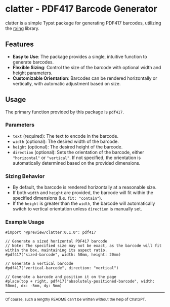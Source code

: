# clatter - PDF417 Barcode Generator

clatter is a simple Typst package for generating PDF417 barcodes, utilizing the [rxing](https://github.com/rxing-core/rxing) library.

## Features

- **Easy to Use**: The package provides a single, intuitive function to generate barcodes.
- **Flexible Sizing**: Control the size of the barcode with optional width and height parameters.
- **Customizable Orientation**: Barcodes can be rendered horizontally or vertically, with automatic adjustment based on size.

## Usage

The primary function provided by this package is `pdf417`. 

### Parameters

- `text` (required): The text to encode in the barcode.
- `width` (optional): The desired width of the barcode.
- `height` (optional): The desired height of the barcode.
- `direction` (optional): Sets the orientation of the barcode, either `"horizontal"` or `"vertical"`. If not specified, the orientation is automatically determined based on the provided dimensions.

### Sizing Behavior

- By default, the barcode is rendered horizontally at a reasonable size.
- If both `width` and `height` are provided, the barcode will fit within the specified dimensions (i.e. `fit: "contain"`).
- If the `height` is greater than the `width`, the barcode will automatically switch to vertical orientation unless `direction` is manually set.

### Example Usage

```typst
#import "@preview/clatter:0.1.0": pdf417

// Generate a sized horizontal PDF417 barcode 
// Note: The specified size may not be exact, as the barcode will fit within the box, maintaining its aspect ratio.
#pdf417("sized-barcode", width: 50mm, height: 20mm)

// Generate a vertical barcode
#pdf417("vertical-barcode", direction: "vertical")

// Generate a barcode and position it on the page
#place(top + right, pdf417("absolutely-positioned-barcode", width: 50mm), dx: -5mm, dy: 5mm)
```

---

<small>Of course, such a lengthy README can't be written without the help of ChatGPT.</small>

